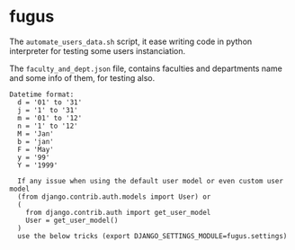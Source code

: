 # fugus

The `automate_users_data.sh` script, it ease writing code in python interpreter for testing some users instanciation.

The `faculty_and_dept.json` file, contains faculties and departments name and some info of them, for testing also.

```
Datetime format:
  d = '01' to '31'
  j = '1' to '31'
  m = '01' to '12'
  n = '1' to '12'
  M = 'Jan'
  b = 'jan'
  F = 'May'
  y = '99'
  Y = '1999'
```

```
  If any issue when using the default user model or even custom user model
  (from django.contrib.auth.models import User) or
  (
    from django.contrib.auth import get_user_model
    User = get_user_model()
  )
  use the below tricks (export DJANGO_SETTINGS_MODULE=fugus.settings)
```
